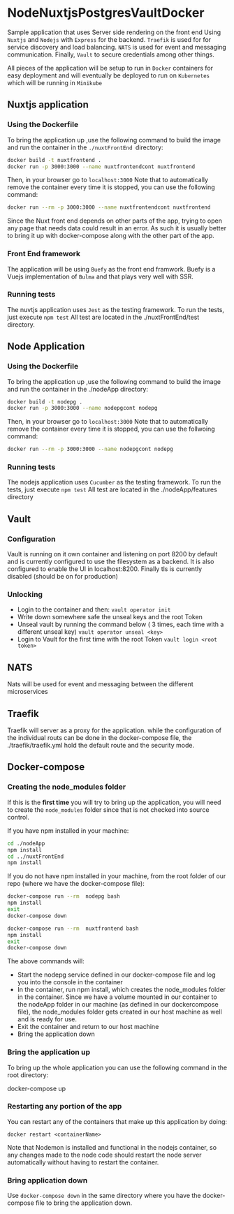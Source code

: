 # NodeNuxtjsPostgresVaultDocker

Sample application that uses Server side rendering on the front end Using `Nuxtjs` and `Nodejs` with `Express` for the backend. `Traefik` is used for for service discovery and load balancing. `NATS` is used for event and messaging communication.  Finally, `Vault` to secure credentials among other things.

All pieces of the application will be setup to run in `Docker` containers for easy deployment and will eventually be deployed to run on `Kubernetes` which will be running in `Minikube`

## Nuxtjs application

### Using the Dockerfile

To bring the application up ,use the following command to build the image and run the container in the `./nuxtFrontEnd `directory:


``` bash
docker build -t nuxtfrontend .
docker run -p 3000:3000 --name nuxtfrontendcont nuxtfrontend
```


Then, in your browser go to  `localhost:3000`
Note that to automatically remove the container every time it is stopped, you can use the following command:

``` bash
docker run --rm -p 3000:3000 --name nuxtfrontendcont nuxtfrontend
```

Since the Nuxt front end depends on other parts of the app, trying to open any page that needs data could result in an error. As such it is usually better to bring it up with docker-compose along with the other part of the app.


### Front End framework

The application will be using `Buefy` as the front end framwork. Buefy is a Vuejs implementation of `Bulma` and that plays very well with SSR.

### Running tests

The nuvtjs application uses `Jest` as the testing framework. To run the tests, just execute ```npm test``` All test are located in the ./nuxtFrontEnd/test directory.


## Node Application

### Using the Dockerfile

To bring the application up ,use the following command to build the image and run the container in the ./nodeApp directory:


``` bash
docker build -t nodepg .
docker run -p 3000:3000 --name nodepgcont nodepg
```

Then, in your browser go to  `localhost:3000`
Note that to automatically remove the container every time it is stopped, you can use the follwoing command:

``` bash
docker run --rm -p 3000:3000 --name nodepgcont nodepg
```

### Running tests

The nodejs application uses `Cucumber` as the testing framework. To run the tests, just execute ```npm test``` All test are located in the ./nodeApp/features directory

## Vault

### Configuration

Vault is running on it own container and listening on port 8200 by default and is currently configured to use the filesystem as a backend. It is also configured to enable the UI in localhost:8200. Finally tls is currently disabled (should be on for production)

### Unlocking

- Login to the container and then:
```vault operator init```
- Write down somewhere safe the unseal keys and the root Token
- Unseal vault by running the command below ( 3 times, each time with a different unseal key)
```vault operator unseal <key>```
- Login to Vault for the first time with the root Token
```vault login <root token>```

## NATS

Nats will be used for event and messaging between the different microservices

## Traefik

Traefik will server as a proxy for the application. while the configuration of the individual routs can be done in the docker-compose file, the ./traefik/traefik.yml hold the default route and the security mode.

## Docker-compose

### Creating the node_modules folder
If this is the **first time** you will try to bring up the application, you will need to create the ```node_modules``` folder since that is not checked into source control.

If you have npm installed in your machine:

``` bash
cd ./nodeApp
npm install
cd ../nuxtFrontEnd
npm install
```

If you do not have npm installed in your machine, from the root folder of our repo (where we have the docker-compose file):

``` bash
docker-compose run --rm  nodepg bash
npm install
exit
docker-compose down

docker-compose run --rm  nuxtfrontend bash
npm install
exit
docker-compose down
```

The above commands will:

- Start the nodepg service defined in our docker-compose file and log you  into the console in the container
- In the container, run npm install, which creates the node_modules folder in the container. Since we have a volume mounted in our container to the nodeApp folder in our machine (as defined in our dockercompose file), the node_modules folder gets created in our host machine as well and is ready for use.
- Exit the container and return to our host machine
- Bring the application down

### Bring the application up

To bring up the whole application you can use the following command in the root directory:

docker-compose up

### Restarting any portion of the app

You can restart any of the containers that make up this application by doing:

```
docker restart <containerName>
```

Note that Nodemon is installed and functional in the nodejs container, so any changes made to the node code should restart the node server automatically without having to restart the container.

### Bring application down

Use ```docker-compose down``` in the same directory where you have the docker-compose file to bring the application down.

